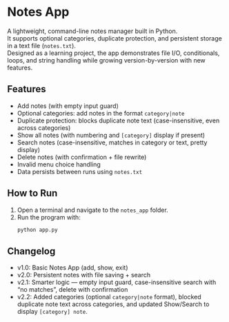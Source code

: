 # Notes App

A lightweight, command-line notes manager built in Python.  
It supports optional categories, duplicate protection, and persistent storage in a text file (`notes.txt`).  
Designed as a learning project, the app demonstrates file I/O, conditionals, loops, and string handling while growing version-by-version with new features.



## Features
- Add notes (with empty input guard)
- Optional categories: add notes in the format `category|note`
- Duplicate protection: blocks duplicate note text (case-insensitive, even across categories)
- Show all notes (with numbering and `[category]` display if present)
- Search notes (case-insensitive, matches in category or text, pretty display)
- Delete notes (with confirmation + file rewrite)
- Invalid menu choice handling
- Data persists between runs using `notes.txt`


## How to Run
1. Open a terminal and navigate to the `notes_app` folder.  
2. Run the program with:  
   ```bash
   python app.py

## Changelog
- v1.0: Basic Notes App (add, show, exit)
- v2.0: Persistent notes with file saving + search
- v2.1: Smarter logic — empty input guard, case-insensitive search with “no matches”, delete with confirmation
- v2.2: Added categories (optional `category|note` format), blocked duplicate note text across categories, and updated Show/Search to display `[category] note`.

